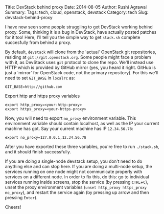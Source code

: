 Title: DevStack behind proxy
Date: 2014-08-05
Author: Rushi Agrawal
Summary: 
Tags: tech, cloud, openstack, devstack
Category: tech
Slug: devstack-behind-proxy

I have now seen some people struggling to get DevStack working behind proxy. Some, thinking it is a bug in DevStack, have actually posted patches for it too! Here, I'll tell you the simple way to get `stack.sh` complete succesfully from behind a proxy.

By default, `devstack` will clone from the 'actual' OpenStack git repositories, residing at `git://git.openstack.org`. Some people might face a problem with it, as DevStack uses `git` protocol to clone the repo. We'll instead use HTTP which is provided by GitHub mirror  (yes, you heard it right. GitHub is just a 'mirror' for OpenStack code, not the primary repository). For this we'll need to set `GIT_BASE` in `localrc` as:

    GIT_BASE=http://github.com

Export http and https proxy variables

    export http_proxy=<your-http-proxy>
    export https_proxy=<your-https-proxy>

Now, you will need to export `no_proxy` environment variable. This environment variable should contain localhost, as well as the IP your current machine has got. Say your current machine has IP `12.34.56.78`:

    export no_proxy=127.0.0.1,12.34.56.78

After you have exported these three variables, you're free to run `./stack.sh`, and it should finish successfully.

If you are doing a single-node devstack setup, you don't need to do anything
else and can stop here. If you are doing a multi-node setup, the services
running on one node might not communicate properly with services on a different node. In order to
fix this, do this: go to individual services running inside screens, stop the
service (by pressing `CTRL`+`C`), unset the proxy environment variables (`unset
http_proxy https_proxy no_proxy`), and restart the service again (by pressing
up arrow and then pressing `Enter`).

Cheers!

